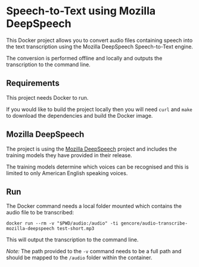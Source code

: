 # Speech-to-Text using Mozilla DeepSpeech

This Docker project allows you to convert audio files containing speech into the text transcription using the Mozilla DeepSpeech Speech-to-Text engine.

The conversion is performed offline and locally and outputs the transcription to the command line.

## Requirements

This project needs Docker to run.

If you would like to build the project locally then you will need `curl` and `make` to download the dependencies and build the Docker image.

## Mozilla DeepSpeech

The project is using the [Mozilla DeepSpeech](https://github.com/mozilla/DeepSpeech) project and includes the training models they have provided in their release.

The training models determine which voices can be recognised and this is limited to only American English speaking voices.

## Run

The Docker command needs a local folder mounted which contains the audio file to be transcribed:

```
docker run --rm -v "$PWD/audio:/audio" -ti gencore/audio-transcribe-mozilla-deepspeech test-short.mp3
```

This will output the transcription to the command line.

*Note:* The path provided to the `-v` command needs to be a full path and should be mapped to the `/audio` folder within the container.